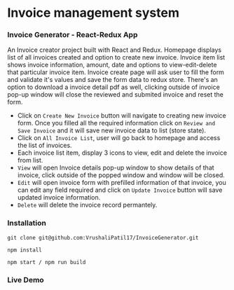 # Invoice management system


### Invoice Generator - React-Redux App 

An Invoice creator project built with React and Redux. Homepage displays list of all invoices created and option to create new invoice. Invoice item list shows invoice information, amount, date and options to view-edit-delete that particular invoice item. 
Invoice create page will ask user to fill the form and validate it's values and save the form data to redux store. There's an option to download a invoice detail pdf as well, clicking outside of invoice pop-up window will close the reviewed and submited invoice and reset the form. 

- Click on `Create New Invoice` button will navigate to creating new invoice form. Once you filled all the required information click on `Review and Save Invoice` and it will save new invoice data to list (store state).
- Click on `All Invoice List`, user will go back to homepage and access the list of invoices.
- Each invoice list item, display 3 icons to view, edit and delete the invoice from list.
- `View` will open Invoice details pop-up window to show details of that invoice, click outside of the popped window and window will be closed.
- `Edit` will open invoice form with prefilled information of that invoice, you can edit any field required and click on `Update Invoice` button will save updated invoice information.
- `Delete` will delete the invoice record permantely. 

### Installation

```
git clone git@github.com:VrushaliPatil17/InvoiceGenerator.git

npm install

npm start / npm run build
```
### Live Demo

